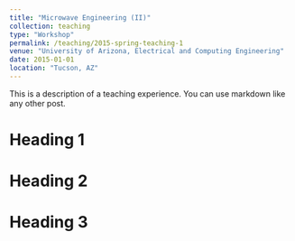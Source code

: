 ```yaml
---
title: "Microwave Engineering (II)"
collection: teaching
type: "Workshop"
permalink: /teaching/2015-spring-teaching-1
venue: "University of Arizona, Electrical and Computing Engineering"
date: 2015-01-01
location: "Tucson, AZ"
---
```


This is a description of a teaching experience. You can use markdown like any other post.

Heading 1
======

Heading 2
======

Heading 3
======
